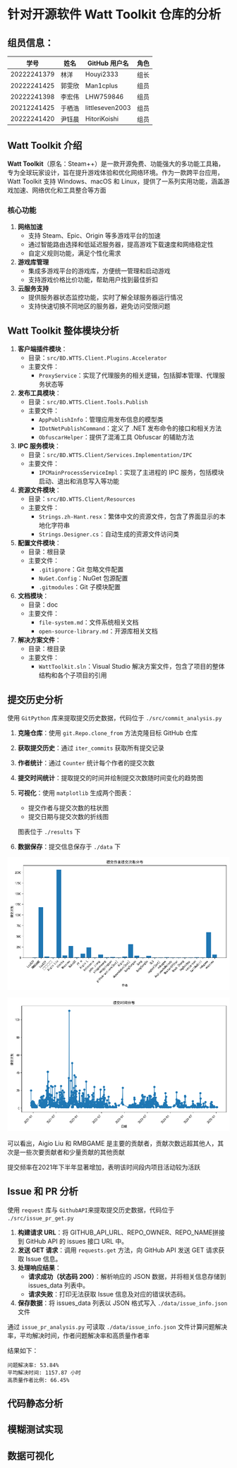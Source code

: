 # 针对开源软件 Watt Toolkit 仓库的分析

## 组员信息：

| 学号        | 姓名   | GitHub 用户名   | 角色 |
| ----------- | ------ | --------------- | ---- |
| 20222241379 | 林洋   | Houyi2333       | 组长 |
| 20222241425 | 郭雯欣 | Man1cplus       | 组员 |
| 20222241398 | 李宏伟 | LHW759846       | 组员 |
| 20212241425 | 于栖浩 | littleseven2003 | 组员 |
| 20222241420 | 尹钰晨 | HitoriKoishi    | 组员 |

## Watt Toolkit 介绍

**Watt Toolkit**（原名：Steam++）是一款开源免费、功能强大的多功能工具箱，专为全球玩家设计，旨在提升游戏体验和优化网络环境。作为一款跨平台应用，Watt Toolkit 支持 Windows、macOS 和 Linux，提供了一系列实用功能，涵盖游戏加速、网络优化和工具整合等方面

### 核心功能

1. **网络加速**
   - 支持 Steam、Epic、Origin 等多游戏平台的加速
   - 通过智能路由选择和低延迟服务器，提高游戏下载速度和网络稳定性
   - 自定义规则功能，满足个性化需求
2. **游戏库管理**
   - 集成多游戏平台的游戏库，方便统一管理和启动游戏
   - 支持游戏价格比价功能，帮助用户找到最佳折扣
3. **云服务支持**
   - 提供服务器状态监控功能，实时了解全球服务器运行情况
   - 支持快速切换不同地区的服务器，避免访问受限问题

## Watt Toolkit 整体模块分析

1. **客户端插件模块**：
   - 目录：`src/BD.WTTS.Client.Plugins.Accelerator`
   - 主要文件：
     - `ProxyService`：实现了代理服务的相关逻辑，包括脚本管理、代理服务状态等
2. **发布工具模块**：
   - 目录：`src/BD.WTTS.Client.Tools.Publish`
   - 主要文件：
     - `AppPublishInfo`：管理应用发布信息的模型类
     - `IDotNetPublishCommand`：定义了 .NET 发布命令的接口和相关方法
     - `ObfuscarHelper`：提供了混淆工具 Obfuscar 的辅助方法
3. **IPC 服务模块**：
   - 目录：`src/BD.WTTS.Client/Services.Implementation/IPC`
   - 主要文件：
     - `IPCMainProcessServiceImpl`：实现了主进程的 IPC 服务，包括模块启动、退出和消息写入等功能
4. **资源文件模块**：
   - 目录：`src/BD.WTTS.Client/Resources`
   - 主要文件：
     - `Strings.zh-Hant.resx`：繁体中文的资源文件，包含了界面显示的本地化字符串
     - `Strings.Designer.cs`：自动生成的资源文件访问类
5. **配置文件模块**：
   - 目录：根目录
   - 主要文件：
     - `.gitignore`：Git 忽略文件配置
     - `NuGet.Config`：NuGet 包源配置
     - `.gitmodules`：Git 子模块配置
6. **文档模块**：
   - 目录：doc
   - 主要文件：
     - `file-system.md`：文件系统相关文档
     - `open-source-library.md`：开源库相关文档
7. **解决方案文件**：
   - 目录：根目录
   - 主要文件：
     - `WattToolkit.sln`：Visual Studio 解决方案文件，包含了项目的整体结构和各个子项目的引用

## 提交历史分析

使用 `GitPython` 库来提取提交历史数据，代码位于 `./src/commit_analysis.py`

1. **克隆仓库**：使用 `git.Repo.clone_from` 方法克隆目标 GitHub 仓库

2. **获取提交历史**：通过 `iter_commits` 获取所有提交记录

3. **作者统计**：通过 `Counter` 统计每个作者的提交次数

4. **提交时间统计**：提取提交的时间并绘制提交次数随时间变化的趋势图

5. **可视化**：使用 `matplotlib` 生成两个图表：

   - 提交作者与提交次数的柱状图
   - 提交日期与提交次数的折线图

   图表位于 `./results` 下

6. **数据保存**：提交信息保存于 `./data` 下

![author_commit_counts.png](./results/author_commit_counts.png)

![commit_time_distribution.png](./results/commit_time_distribution.png)

可以看出，Aigio Liu 和 RMBGAME 是主要的贡献者，贡献次数远超其他人，其次是一些次要贡献者和少量贡献的其他贡献

提交频率在2021年下半年显著增加，表明该时间段内项目活动较为活跃

## Issue 和 PR 分析

使用 `request` 库与 `GithubAPI`来提取提交历史数据，代码位于 `./src/issue_pr_get.py`

1. **构建请求 URL**：将 GITHUB_API_URL、REPO_OWNER、REPO_NAME拼接到 GitHub API 的 issues 接口 URL 中。
2. **发送 GET 请求**：调用 `requests.get` 方法，向 GitHub API 发送 GET 请求获取 Issue 信息。
3. **处理响应结果**：
   - **请求成功（状态码 200）**：解析响应的 JSON 数据，并将相关信息存储到 issues_data 列表中。
   - **请求失败**：打印无法获取 Issue 信息及对应的错误状态码。
4. **保存数据**：将 issues_data 列表以 JSON 格式写入 `./data/issue_info.json` 文件

通过 `issue_pr_analysis.py` 可读取 `./data/issue_info.json` 文件计算问题解决率，平均解决时间，作者问题解决率和高质量作者率

结果如下：

```shell
问题解决率: 53.84%
平均解决时间: 1157.87 小时
高质量作者比例: 66.45%
```

## 代码静态分析

## 模糊测试实现

## 数据可视化
